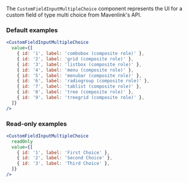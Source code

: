 The `CustomFieldInputMultipleChoice` component represents the UI for a custom field of type multi choice from Mavenlink's API.

### Default examples

```jsx
<CustomFieldInputMultipleChoice
  value={[
    { id: '1', label: 'combobox (composite role)' },
    { id: '2', label: 'grid (composite role)' },
    { id: '3', label: 'listbox (composite role)' },
    { id: '4', label: 'menu (composite role)' },
    { id: '5', label: 'menubar (composite role)' },
    { id: '6', label: 'radiogroup (composite role)' },
    { id: '7', label: 'tablist (composite role)' },
    { id: '8', label: 'tree (composite role)' },
    { id: '9', label: 'treegrid (composite role)' },
  ]}
/>
```

### Read-only examples

```jsx
<CustomFieldInputMultipleChoice
  readOnly
  value={[
    { id: '1', label: 'First Choice' },
    { id: '2', label: 'Second Choice' },
    { id: '3', label: 'Third Choice' },
  ]}
/>
```
